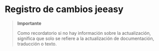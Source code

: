 # Registro de cambios jeeasy

>**Importante**
>
>Como recordatorio si no hay información sobre la actualización, significa que solo se refiere a la actualización de documentación, traducción o texto.
